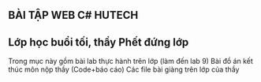 BÀI TẬP WEB C# HUTECH
-----------------------------------------------------
Lớp học buổi tối, thầy Phết đứng lớp
-----------------------------------------------------

Trong mục này gồm bài lab thực hành trên lớp (làm đến lab 9)
Bài đồ án kết thúc môn nộp thầy (Code+báo cáo)
Các file bài giàng trên lớp của thầy